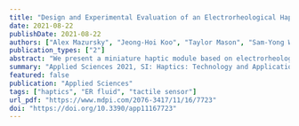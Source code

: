 ```yaml
---
title: "Design and Experimental Evaluation of an Electrorheological Haptic Module with Embedded Sensing"
date: 2021-08-22
publishDate: 2021-08-22
authors: ["Alex Mazursky", "Jeong-Hoi Koo", "Taylor Mason", "Sam-Yong Woo", "Tae-Heon Yang"]
publication_types: ["2"]
abstract: "We present a miniature haptic module based on electrorheological ﬂuid, designed for conveying combined stiffness and vibrotactile sensations at a small scale. Haptic feedback is produced through electrorheological ﬂuid’s controllable resistive force and varies with the actuator’s deformation. To demonstrate the proposed actuator’s feedback in realistic applications, a method for measuring the actuator’s deformation must be implemented for active control. To this end, in this study, we incorporate a sensor design based on a bend-sensitive resistive ﬁlm to the ER haptic actuator. The combined actuator and sensor module was tested for its ability to simultaneously actuate and sense the actuator’s state under indentation. The results show that the bend sensor can accurately track the actuator’s displacement over its stroke. Thus, the proposed sensor may enable control of the output resistive force according to displacement, which may lead to more informed and engaging combined kinesthetic and tactile feedback."
summary: "Applied Sciences 2021, SI: Haptics: Technology and Applications, Feature Paper"
featured: false
publication: "Applied Sciences"
tags: ["haptics", "ER fluid", "tactile sensor"]
url_pdf: "https://www.mdpi.com/2076-3417/11/16/7723"
doi: "https://doi.org/10.3390/app11167723"
---
```

